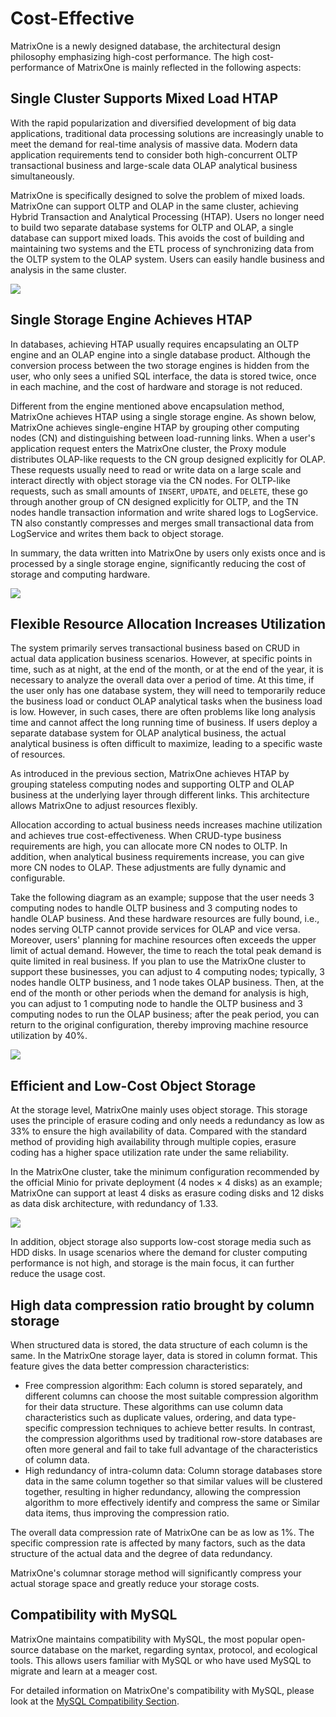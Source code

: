 # Cost-Effective

MatrixOne is a newly designed database, the architectural design philosophy emphasizing high-cost performance. The high cost-performance of MatrixOne is mainly reflected in the following aspects:

## Single Cluster Supports Mixed Load HTAP

With the rapid popularization and diversified development of big data applications, traditional data processing solutions are increasingly unable to meet the demand for real-time analysis of massive data. Modern data application requirements tend to consider both high-concurrent OLTP transactional business and large-scale data OLAP analytical business simultaneously.

MatrixOne is specifically designed to solve the problem of mixed loads. MatrixOne can support OLTP and OLAP in the same cluster, achieving Hybrid Transaction and Analytical Processing (HTAP). Users no longer need to build two separate database systems for OLTP and OLAP, a single database can support mixed loads. This avoids the cost of building and maintaining two systems and the ETL process of synchronizing data from the OLTP system to the OLAP system. Users can easily handle business and analysis in the same cluster.

![](https://github.com/matrixorigin/artwork/blob/main/docs/overview/high-cost-performance/HTAP.png?raw=true)

## Single Storage Engine Achieves HTAP

In databases, achieving HTAP usually requires encapsulating an OLTP engine and an OLAP engine into a single database product. Although the conversion process between the two storage engines is hidden from the user, who only sees a unified SQL interface, the data is stored twice, once in each machine, and the cost of hardware and storage is not reduced.

Different from the engine mentioned above encapsulation method, MatrixOne achieves HTAP using a single storage engine. As shown below, MatrixOne achieves single-engine HTAP by grouping other computing nodes (CN) and distinguishing between load-running links. When a user's application request enters the MatrixOne cluster, the Proxy module distributes OLAP-like requests to the CN group designed explicitly for OLAP. These requests usually need to read or write data on a large scale and interact directly with object storage via the CN nodes. For OLTP-like requests, such as small amounts of `INSERT`, `UPDATE`, and `DELETE`, these go through another group of CN designed explicitly for OLTP, and the TN nodes handle transaction information and write shared logs to LogService. TN also constantly compresses and merges small transactional data from LogService and writes them back to object storage.

In summary, the data written into MatrixOne by users only exists once and is processed by a single storage engine, significantly reducing the cost of storage and computing hardware.

![](https://github.com/matrixorigin/artwork/blob/main/docs/overview/high-cost-performance/HTAP-single-engine.png?raw=true)

## Flexible Resource Allocation Increases Utilization

The system primarily serves transactional business based on CRUD in actual data application business scenarios. However, at specific points in time, such as at night, at the end of the month, or at the end of the year, it is necessary to analyze the overall data over a period of time. At this time, if the user only has one database system, they will need to temporarily reduce the business load or conduct OLAP analytical tasks when the business load is low. However, in such cases, there are often problems like long analysis time and cannot affect the long running time of business. If users deploy a separate database system for OLAP analytical business, the actual analytical business is often difficult to maximize, leading to a specific waste of resources.

As introduced in the previous section, MatrixOne achieves HTAP by grouping stateless computing nodes and supporting OLTP and OLAP business at the underlying layer through different links. This architecture allows MatrixOne to adjust resources flexibly.

Allocation according to actual business needs increases machine utilization and achieves true cost-effectiveness.
When CRUD-type business requirements are high, you can allocate more CN nodes to OLTP. In addition, when analytical business requirements increase, you can give more CN nodes to OLAP. These adjustments are fully dynamic and configurable.

Take the following diagram as an example; suppose that the user needs 3 computing nodes to handle OLTP business and 3 computing nodes to handle OLAP business. And these hardware resources are fully bound, i.e., nodes serving OLTP cannot provide services for OLAP and vice versa. Moreover, users' planning for machine resources often exceeds the upper limit of actual demand. However, the time to reach the total peak demand is quite limited in real business. If you plan to use the MatrixOne cluster to support these businesses, you can adjust to 4 computing nodes; typically, 3 nodes handle OLTP business, and 1 node takes OLAP business. Then, at the end of the month or other periods when the demand for analysis is high, you can adjust to 1 computing node to handle the OLTP business and 3 computing nodes to run the OLAP business; after the peak period, you can return to the original configuration, thereby improving machine resource utilization by 40%.

![](https://github.com/matrixorigin/artwork/blob/main/docs/overview/high-cost-performance/usage-optimize.png?raw=true)

## Efficient and Low-Cost Object Storage

At the storage level, MatrixOne mainly uses object storage. This storage uses the principle of erasure coding and only needs a redundancy as low as 33% to ensure the high availability of data. Compared with the standard method of providing high availability through multiple copies, erasure coding has a higher space utilization rate under the same reliability.

In the MatrixOne cluster, take the minimum configuration recommended by the official Minio for private deployment (4 nodes × 4 disks) as an example; MatrixOne can support at least 4 disks as erasure coding disks and 12 disks as data disk architecture, with redundancy of 1.33.

![](https://github.com/matrixorigin/artwork/blob/main/docs/overview/high-cost-performance/erasure-code.png?raw=true)

In addition, object storage also supports low-cost storage media such as HDD disks. In usage scenarios where the demand for cluster computing performance is not high, and storage is the main focus, it can further reduce the usage cost.

## High data compression ratio brought by column storage

When structured data is stored, the data structure of each column is the same. In the MatrixOne storage layer, data is stored in column format. This feature gives the data better compression characteristics:

- Free compression algorithm: Each column is stored separately, and different columns can choose the most suitable compression algorithm for their data structure. These algorithms can use column data characteristics such as duplicate values, ordering, and data type-specific compression techniques to achieve better results. In contrast, the compression algorithms used by traditional row-store databases are often more general and fail to take full advantage of the characteristics of column data.
- High redundancy of intra-column data: Column storage databases store data in the same column together so that similar values ​​will be clustered together, resulting in higher redundancy, allowing the compression algorithm to more effectively identify and compress the same or Similar data items, thus improving the compression ratio.

The overall data compression rate of MatrixOne can be as low as 1%. The specific compression rate is affected by many factors, such as the data structure of the actual data and the degree of data redundancy.

MatrixOne's columnar storage method will significantly compress your actual storage space and greatly reduce your storage costs.

## Compatibility with MySQL

MatrixOne maintains compatibility with MySQL, the most popular open-source database on the market, regarding syntax, protocol, and ecological tools. This allows users familiar with MySQL or who have used MySQL to migrate and learn at a meager cost.

For detailed information on MatrixOne's compatibility with MySQL, please look at the [MySQL Compatibility Section](mysql-compatibility.md).

